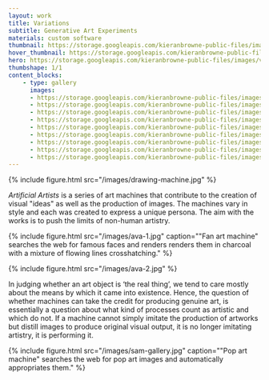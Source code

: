 ```yaml
---
layout: work
title: Variations
subtitle: Generative Art Experiments
materials: custom software
thumbnail: https://storage.googleapis.com/kieranbrowne-public-files/images/variations_53.png
hover_thumbnail: https://storage.googleapis.com/kieranbrowne-public-files/images/variations_3.png
hero: https://storage.googleapis.com/kieranbrowne-public-files/images/variations_53.png
thumbshape: 1/1
content_blocks:
    - type: gallery
      images:
      - https://storage.googleapis.com/kieranbrowne-public-files/images/variations_53.png
      - https://storage.googleapis.com/kieranbrowne-public-files/images/variations_2.png
      - https://storage.googleapis.com/kieranbrowne-public-files/images/variations_3.png
      - https://storage.googleapis.com/kieranbrowne-public-files/images/variations_7.png
      - https://storage.googleapis.com/kieranbrowne-public-files/images/variations_8.png
      - https://storage.googleapis.com/kieranbrowne-public-files/images/variations_9.png
      - https://storage.googleapis.com/kieranbrowne-public-files/images/variations_4.png
      - https://storage.googleapis.com/kieranbrowne-public-files/images/variations_5.png
      - https://storage.googleapis.com/kieranbrowne-public-files/images/variations_6.png
---
```


{% include figure.html src="/images/drawing-machine.jpg" %}

*Artificial Artists* is a series of art machines that contribute to the creation of visual "ideas" as well as the production of images. 
The machines vary in style and each was created to express a unique persona. The aim with the works is to push the limits of non-human artistry.


{% include figure.html src="/images/ava-1.jpg" caption="\"Fan art machine\" searches the web for famous faces and renders renders them in charcoal with a mixture of flowing lines crosshatching." %}

{% include figure.html src="/images/ava-2.jpg" %}

In judging whether an art object is ‘the real thing’, we tend to care mostly about the means by which it came into existence. Hence, the question of whether machines can take the credit for producing genuine art, is essentially a question about what kind of processes count as artistic and which do not. If a machine cannot simply imitate the production of artworks  but distill images to produce original visual output, it is no longer imitating artistry, it is performing it.


{% include figure.html src="/images/sam-gallery.jpg" caption="\"Pop art machine\" searches the web for pop art images and automatically appropriates them." %}


